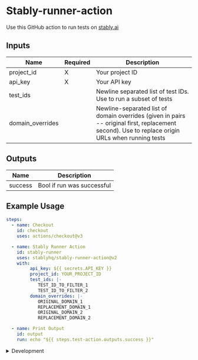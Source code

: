 # Stably-runner-action

Use this GitHub action to run tests on [stably.ai](https://stably.ai)

## Inputs

| **Name** | **Required** | **Description** |
| --- | --- | --- |
| project_id | X | Your project ID |
| api_key | X | Your API key |
| test_ids |  | Newline separated list of test IDs. Use to run a subset of tests |
| domain_overrides |  | Newline-separated list of domain overrides (given in pairs -- original first, replacement second). Use to replace origin URLs when running tests |


## Outputs

| **Name** | **Description** |
| --- | --- |
| success | Bool if run was successful |


## Example Usage

```yaml
steps:
  - name: Checkout
    id: checkout
    uses: actions/checkout@v3

  - name: Stably Runner Action
    id: stably-runner
    uses: stablyhq/stably-runner-action@v2
    with:
         api_key: ${{ secrets.API_KEY }}
         project_id: YOUR_PROJECT_ID
         test_ids: |-
            TEST_ID_TO_FILTER_1
            TEST_ID_TO_FILTER_2
         domain_overrides: |-
            ORIGINAL_DOMAIN_1
            REPLACEMENT_DOMAIN_1
            ORIGINAL_DOMAIN_2
            REPLACEMENT_DOMAIN_2

  - name: Print Output
    id: output
    run: echo "${{ steps.test-action.outputs.success }}"
```


<details>

<summary>Development</summary>

## Setup

1. :hammer_and_wrench: Install the dependencies

   ```bash
   npm install
   ```

2. :building_construction: Package the TypeScript for distribution

   ```bash
   npm run bundle
   ```

3. :white_check_mark: Run the tests

   ```bash
   npm test
   ```

## Publishing

1. Create a new branch

   ```bash
   git checkout -b releases/v1
   ```

2. Format, test, and build the action

   ```bash
   npm run all
   ```

3. Commit your changes

4. Push them to your repository

   ```bash
   git push -u origin releases/v1
   ```

6. Merge the pull request into the `master` branch

7. Release
     1. Draft a release via the GitHub UI and ensure you select to also publish to the marketplace. Use SEMVAR
     2. Make the new release available to those binding to the major version tag: Move the major version tag (v1, v2, etc.) to point to the ref of the current releas

         ```bash
         git tag -fa v2 -m "Update v2 tag"
         git push origin v2 --force
         ```
   
   For information more info see [Versioning](https://github.com/actions/toolkit/blob/master/docs/action-versioning.md)

## Validating the Action

[`ci.yml`](./.github/workflows/ci.yml) is a workflow that runs and validates the action


</details>